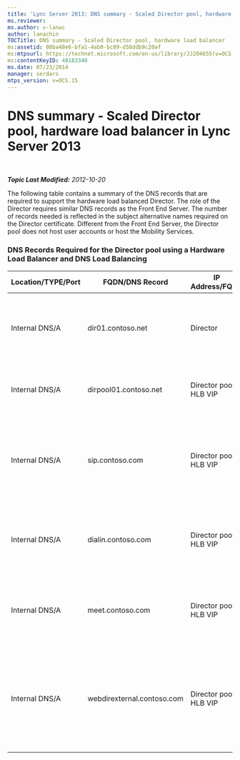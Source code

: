 ```yaml
---
title: 'Lync Server 2013: DNS summary - Scaled Director pool, hardware load balancer'
ms.reviewer: 
ms.author: v-lanac
author: lanachin
TOCTitle: DNS summary - Scaled Director pool, hardware load balancer
ms:assetid: 08ba48e6-bfa1-4ab0-bc89-d58ddb9c20af
ms:mtpsurl: https://technet.microsoft.com/en-us/library/JJ204655(v=OCS.15)
ms:contentKeyID: 48183340
ms.date: 07/23/2014
manager: serdars
mtps_version: v=OCS.15
---
```


<div data-xmlns="http://www.w3.org/1999/xhtml">

<div class="topic" data-xmlns="http://www.w3.org/1999/xhtml" data-msxsl="urn:schemas-microsoft-com:xslt" data-cs="http://msdn.microsoft.com/en-us/">

<div data-asp="http://msdn2.microsoft.com/asp">

# DNS summary - Scaled Director pool, hardware load balancer in Lync Server 2013

</div>

<div id="mainSection">

<div id="mainBody">

<span> </span>

_**Topic Last Modified:** 2012-10-20_

The following table contains a summary of the DNS records that are required to support the hardware load balanced Director. The role of the Director requires similar DNS records as the Front End Server. The number of records needed is reflected in the subject alternative names required on the Director certificate. Different from the Front End Server, the Director pool does not host user accounts or host the Mobility Services.

### DNS Records Required for the Director pool using a Hardware Load Balancer and DNS Load Balancing

<table>
<colgroup>
<col style="width: 25%" />
<col style="width: 25%" />
<col style="width: 25%" />
<col style="width: 25%" />
</colgroup>
<thead>
<tr class="header">
<th>Location/TYPE/Port</th>
<th>FQDN/DNS Record</th>
<th>IP Address/FQDN</th>
<th>Maps to/Comments</th>
</tr>
</thead>
<tbody>
<tr class="odd">
<td><p>Internal DNS/A</p></td>
<td><p>dir01.contoso.net</p></td>
<td><p>Director</p></td>
<td><p>Director host record used for replication and server to server communication</p></td>
</tr>
<tr class="even">
<td><p>Internal DNS/A</p></td>
<td><p>dirpool01.contoso.net</p></td>
<td><p>Director pool HLB VIP</p></td>
<td><p>Host record for the DNS load balanced Director pool</p></td>
</tr>
<tr class="odd">
<td><p>Internal DNS/A</p></td>
<td><p>sip.contoso.com</p></td>
<td><p>Director pool HLB VIP</p></td>
<td><p>Inbound session initiation protocol (SIP) from the internal interface of the Edge Server</p></td>
</tr>
<tr class="even">
<td><p>Internal DNS/A</p></td>
<td><p>dialin.contoso.com</p></td>
<td><p>Director pool HLB VIP</p></td>
<td><p>Hardware load balanced published dialin web services from reverse proxy</p></td>
</tr>
<tr class="odd">
<td><p>Internal DNS/A</p></td>
<td><p>meet.contoso.com</p></td>
<td><p>Director pool HLB VIP</p></td>
<td><p>Hardware load balanced published meet web services from reverse proxy</p></td>
</tr>
<tr class="even">
<td><p>Internal DNS/A</p></td>
<td><p>webdirexternal.contoso.com</p></td>
<td><p>Director pool HLB VIP</p></td>
<td><p>Hardware load balanced published and defined by the reverse proxy Web Ticket external web services for the Director pool</p></td>
</tr>
</tbody>
</table>


</div>

<span> </span>

</div>

</div>

</div>

